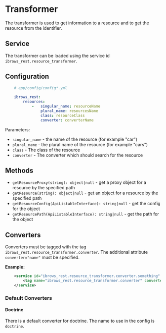 # Transformer
The transformer is used to get information to a resource and to get the resource from the identifier.
 
## Service
The transformer can be loaded using the service id `ibrows_rest.resource_transformer`.

## Configuration
```yaml
    # app/config/config*.yml
    
    ibrows_rest:
        resources:
            -   singular_name: resourceName
                plural_name: resourcesName
                class: resourceClass
                converter: converterName
```

Parameters:
 - `singular_name` - the name of the resource (for example "car")
 - `plural_name` - the plural name of the resource (for example "cars")
 - `class` - The class of the resource
 - `converter` - The converter which should search for the resource
 
## Methods
 - `getResourceProxy(string): object|null` - get a proxy object for a resource by the specified path
 - `getResource(string): object|null` - get an object for a resource by the specified path
 - `getResourceConfig(ApiListableInterface): string|null` - get the config for the object
 - `getResourcePath(ApiListableInterface): string|null` - get the path for the object
 
## Converters
Converters must be tagged with the tag `ibrows_rest.resource_transformer.converter`. The additional attribute `converter="name"` must be specified.

**Example:**

```xml
    <service id="ibrows_rest.resource_transformer.converter.something" class="%ibrows_rest.resource_transformer.converter.something.class%">
        <tag name="ibrows_rest.resource_transformer.converter" converter="something" />
    </service>
```

### Default Converters
#### Doctrine
There is a default converter for doctrine. The name to use in the config is `doctrine`.